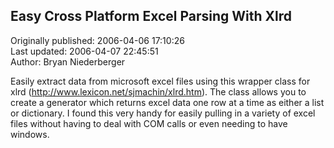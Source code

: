 ## Easy Cross Platform Excel Parsing With Xlrd  
Originally published: 2006-04-06 17:10:26  
Last updated: 2006-04-07 22:45:51  
Author: Bryan Niederberger  
  
Easily extract data from microsoft excel files using this wrapper class for xlrd (http://www.lexicon.net/sjmachin/xlrd.htm).  The class allows you to create a generator which returns excel data one row at a time as either a list or dictionary.  I found this very handy for easily pulling in a variety of excel files without having to deal with COM calls or even needing to have windows.